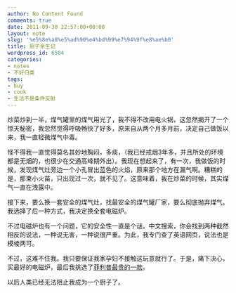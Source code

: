 ```yaml
---
author: No Content Found
comments: true
date: 2011-09-30 22:57:00+00:00
layout: note
slug: '%e5%8e%a8%e5%ad%90%e4%bd%99%e7%94%9f%e8%ae%b0'
title: 厨子余生记
wordpress_id: 6504
categories:
- notes
- 不好归类
tags:
- buy
- cook
- 生活不是条件反射
---
```


炒菜炒到一半，煤气罐里的煤气用光了，我不得不改用电火锅，这忽然揭开了一个惊天秘密，我忽然觉得呼吸畅快了好多，原来自从两个月多月前，决定自己做饭以来，我一直轻微煤气中毒。





怪不得我一直觉得莫名其妙地胸闷，多痰，（我已经戒烟3年多，并且所处的环境都是无烟的，也很少在交通高峰期外出）。我现在想起来了，有一次，我做饭的时候，发现煤气灶旁边一个小孔冒出蓝色的火焰，原来那个地方在漏气啊。糟糕的是，那束小火苗，只出现过一次，就不见了。这意味着，我在炒菜的时候，其实煤气一直在洩露中。





接下来，要么换一套安全的煤气灶，找最安全的煤气罐厂家，要么彻底抛弃煤气。我选择了后一种方式，我决定换全套电磁炉。





不过电磁炉也有一个问题，它的安全性一直是个谜。中文搜索，你会找到两种截然相反的说法，一种说无害，一种说很严重。为此，我专门查了英语网页，说法也是模棱两可。





不过，这难不住我。我只要保证我家孕妇不接触这玩意就行了。于是，痛下决心，买最好的电磁炉，最后我挑选了[菲利普最贵的一款](http://www.360buy.com/product/195204.html)。





以后人类已经无法阻止我成为一个厨子了。
